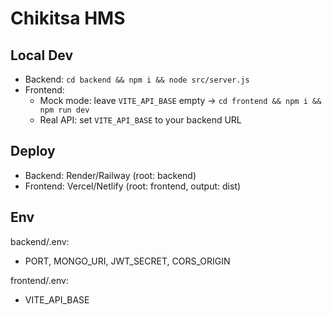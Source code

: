 # Chikitsa HMS

## Local Dev
- Backend: `cd backend && npm i && node src/server.js`
- Frontend:
  - Mock mode: leave `VITE_API_BASE` empty → `cd frontend && npm i && npm run dev`
  - Real API: set `VITE_API_BASE` to your backend URL

## Deploy
- Backend: Render/Railway (root: backend)
- Frontend: Vercel/Netlify (root: frontend, output: dist)

## Env
backend/.env:
- PORT, MONGO_URI, JWT_SECRET, CORS_ORIGIN

frontend/.env:
- VITE_API_BASE
